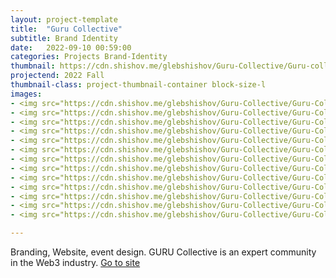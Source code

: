 ```yaml
---
layout: project-template
title:  "Guru Collective"
subtitle: Brand Identity
date:   2022-09-10 00:59:00
categories: Projects Brand-Identity
thumbnail: https://cdn.shishov.me/glebshishov/Guru-Collective/Guru-collective-thumvnail.jpg
projectend: 2022 Fall
thumbnail-class: project-thumbnail-container block-size-l
images:
- <img src="https://cdn.shishov.me/glebshishov/Guru-Collective/Guru-Collective-01.jpg" class="project-img-parameters img-size-full" alt="Guru-Collective-1">
- <img src="https://cdn.shishov.me/glebshishov/Guru-Collective/Guru-Collective-02.jpg" class="project-img-parameters img-size-full" alt="Guru-Collective-2">
- <img src="https://cdn.shishov.me/glebshishov/Guru-Collective/Guru-Collective-03.jpg" class="project-img-parameters img-size-full" alt="Guru-Collective-3">
- <img src="https://cdn.shishov.me/glebshishov/Guru-Collective/Guru-Collective-04.jpg" class="project-img-parameters img-size-full" alt="Guru-Collective-4">
- <img src="https://cdn.shishov.me/glebshishov/Guru-Collective/Guru-Collective-05.jpg" class="project-img-parameters img-size-full" alt="Guru-Collective-5">
- <img src="https://cdn.shishov.me/glebshishov/Guru-Collective/Guru-Collective-06.jpg" class="project-img-parameters img-size-full" alt="Guru-Collective-6">
- <img src="https://cdn.shishov.me/glebshishov/Guru-Collective/Guru-Collective-07.jpg" class="project-img-parameters img-size-full" alt="Guru-Collective-7">
- <img src="https://cdn.shishov.me/glebshishov/Guru-Collective/Guru-Collective-08.jpg" class="project-img-parameters img-size-full" alt="Guru-Collective-8">
- <img src="https://cdn.shishov.me/glebshishov/Guru-Collective/Guru-Collective-09.jpg" class="project-img-parameters img-size-full" alt="Guru-Collective-9">
- <img src="https://cdn.shishov.me/glebshishov/Guru-Collective/Guru-Collective-10.jpg" class="project-img-parameters img-size-full" alt="Guru-Collective-10">
- <img src="https://cdn.shishov.me/glebshishov/Guru-Collective/Guru-Collective-11.jpg" class="project-img-parameters img-size-full" alt="Guru-Collective-11">
- <img src="https://cdn.shishov.me/glebshishov/Guru-Collective/Guru-Collective-12.jpg" class="project-img-parameters img-size-full" alt="Guru-Collective-12">
- <img src="https://cdn.shishov.me/glebshishov/Guru-Collective/Guru-Collective-13.jpg" class="project-img-parameters img-size-full" alt="Guru-Collective-13">

---
```


Branding, Website, event design.
GURU Collective is an expert community in the Web3 industry.
<a href="https://gurucollective.xyz/" target="_blank">Go to site</a>
